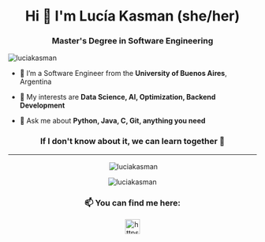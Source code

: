 <h1 align="center">Hi 👋 I'm Lucía Kasman (she/her)</h1>
<h3 align="center">Master's Degree in Software Engineering</h3>

<p align="left"> <img src="https://komarev.com/ghpvc/?username=luciakasman" alt="luciakasman" /> </p>

- 👯 I’m a Software Engineer from the **University of Buenos Aires**, Argentina

- 🌱 My interests are **Data Science, AI, Optimization, Backend Development**

- 💬 Ask me about **Python, Java, C, Git, anything you need**

<h3 align="center"> If I don't know about it, we can learn together 🤝 </h3>

---

<p align="center">&nbsp;<img align="center" src="https://github-readme-stats.vercel.app/api?username=luciakasman&show_icons=true&theme=buefy&count_private=true&hide_rank=true" alt="luciakasman" /></p> 

<p align="center"><img align="center" src="https://github-readme-stats.vercel.app/api/top-langs/?username=luciakasman&layout=compact&theme=buefy&count_private=true&langs_count=6&hide=jupyter-notebook" alt="luciakasman" /></p>

 <h3 align="center"> 📫 You can find me here: </h3>
<p align="center">
<a href="https://linkedin.com/in/luciakasman/" target="blank"><img align="center" src="https://cdn.jsdelivr.net/npm/simple-icons@3.0.1/icons/linkedin.svg" alt="https://www.linkedin.com/in/luciakasman/" height="30" width="30" /></a>

</p>
